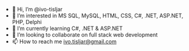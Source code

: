 - 👋 Hi, I’m @ivo-tisljar
- 👀 I’m interested in MS SQL, MySQL, HTML, CSS, C#, .NET, ASP.NET, PHP, Delphi
- 🌱 I’m currently learning C#, .NET & ASP.NET
- 💞️ I’m looking to collaborate on full stack web development
- 📫 How to reach me ivo.tisljar@gmail.com

<!---
ivo-tisljar/ivo-tisljar is a ✨ special ✨ repository because its `README.md` (this file) appears on your GitHub profile.
You can click the Preview link to take a look at your changes.
--->
